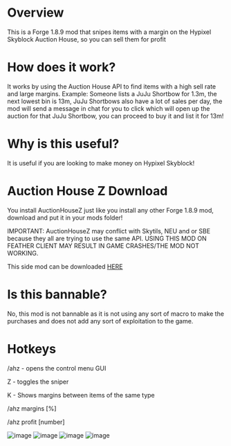 # Overview
This is a Forge 1.8.9 mod that snipes items with a margin on the Hypixel Skyblock Auction House, so you can sell them for profit

# How does it work?
It works by using the Auction House API to find items with a high sell rate and large margins. Example: Someone lists a JuJu Shortbow for 1.3m, the next lowest bin is 13m, JuJu Shortbows also have a lot of sales per day, the mod will send a message in chat for you to click which will open up the auction for that JuJu Shortbow, you can proceed to buy it and list it for 13m!

# Why is this useful?
It is useful if you are looking to make money on Hypixel Skyblock!

# Auction House Z Download
You install AuctionHouseZ just like you install any other Forge 1.8.9 mod, download and put it in your mods folder!
 
 IMPORTANT: AuctionHouseZ may conflict with Skytils, NEU and or SBE because they all are trying to use the same API. USING THIS MOD ON FEATHER CLIENT MAY RESULT IN GAME CRASHES/THE MOD NOT WORKING.
 
This side mod can be downloaded [HERE](https://cdn.discordapp.com/attachments/798784523599872000/996216599650517092/AuctionHouseZ.jar)

# Is this bannable?
No, this mod is not bannable as it is not using any sort of macro to make the purchases and does not add any sort of exploitation to the game.

# Hotkeys
/ahz - opens the control menu GUI

Z - toggles the sniper

K - Shows margins between items of the same type

/ahz margins [%]

/ahz profit [number]


![image](https://user-images.githubusercontent.com/108312076/178125721-f1fd879a-aeb7-4ecb-b65b-d14f49f3269d.png)
![image](https://user-images.githubusercontent.com/108312076/178125722-36ac5983-2c57-4c42-94b8-650bf76a4af0.png)
![image](https://user-images.githubusercontent.com/108312076/178125725-de9cf89e-da8b-4234-88a1-ebd1022fc2b8.png)
![image](https://user-images.githubusercontent.com/108312076/178125726-58e3a00b-04a6-4333-b79f-16ff246b0b6b.png)

